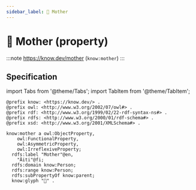 ```yaml
---
sidebar_label: 👩 Mother
---
```


# 👩 Mother (property)

:::note
https://know.dev/mother
(`know:mother`)
:::

## Specification

import Tabs from '@theme/Tabs';
import TabItem from '@theme/TabItem';

<Tabs>
<TabItem value="turtle" label="Turtle">

```turtle
@prefix know: <https://know.dev/> .
@prefix owl: <http://www.w3.org/2002/07/owl#> .
@prefix rdf: <http://www.w3.org/1999/02/22-rdf-syntax-ns#> .
@prefix rdfs: <http://www.w3.org/2000/01/rdf-schema#> .
@prefix xsd: <http://www.w3.org/2001/XMLSchema#> .

know:mother a owl:ObjectProperty,
    owl:FunctionalProperty,
    owl:AsymmetricProperty,
    owl:IrreflexiveProperty;
  rdfs:label "Mother"@en,
    "Äiti"@fi;
  rdfs:domain know:Person;
  rdfs:range know:Person;
  rdfs:subPropertyOf know:parent;
  know:glyph "👩" .

```

</TabItem>
</Tabs>
